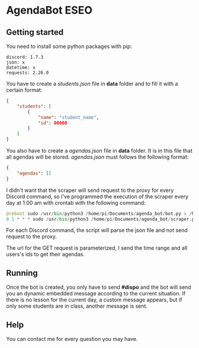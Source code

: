 # AgendaBot ESEO

## Getting started

You need to install some python packages with pip:

```
discord: 1.7.3
json: x
datetime: x
requests: 2.26.0
```

You have to create a <i>students.json</i> file in <b>data</b> folder and to fill it with a certain format:

```json
{
    "students": [
        {
            "name": "student_name",
            "id": 00000
        }
    ]
}
```

You also have to create a <i>agendas.json</i> file in <b>data</b> folder. It is in this file that all agendas will be stored. <i>agendas.json</i> must follows the following format:

```json
{
    "agendas": []
}
```

I didn't want that the scraper will send request to the proxy for every Discord command, so I've programmed the execution of the scraper every day at 1:00 am with crontab with the following command:

```python
@reboot sudo /usr/bin/python3 /home/pi/Documents/agenda_bot/bot.py > /home/pi/Documents/agenda_bot/logs/bot_log.log 2>&1
0 1 * * * sudo /usr/bin/python3 /home/pi/Documents/agenda_bot/scraper.py > /home/pi/Documents/agenda_bot/logs/scraper_log.log 2>&1
```

For each Discord command, the script will parse the json file and not send request to the proxy.

The url for the GET request is parameterized, I send the time range and all users's ids to get their agendas.

## Running

Once the bot is created, you only have to send <b>#dispo</b> and the bot will send you an dynamic embedded message according to the current situation. If there is no lesson for the current day, a custom message appears, but if only some students are in class, another message is sent.

## Help

You can contact me for every question you may have.
